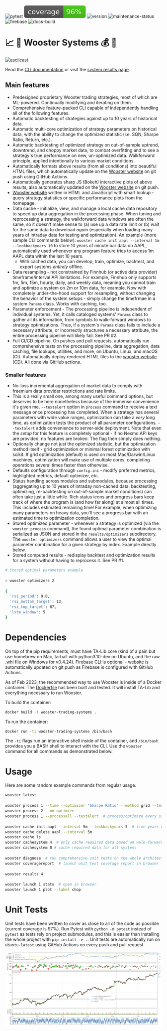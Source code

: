 ![pytest](https://github.com/preritdas/wooster-trading-systems/actions/workflows/pytest.yml/badge.svg)
![coverage-badge](tests/badge.svg)
![version](https://img.shields.io/badge/python-3.10%20%7C%203.11-blue)
![maintenance-status](https://img.shields.io/badge/maintenance-passively--developed-green.svg)
![firebase](https://github.com/preritdas/wooster-trading-systems/actions/workflows/firebase-hosting-merge.yml/badge.svg)
![docs-build](https://github.com/preritdas/wooster-trading-systems/actions/workflows/docs.yml/badge.svg)


# :chart_with_upwards_trend: :robot: Wooster Systems :moneybag: :money_with_wings:

[![asciicast](https://asciinema.org/a/WZoORNecs2HiOfXnY7nquwtMo.svg)](https://asciinema.org/a/WZoORNecs2HiOfXnY7nquwtMo)

Read the [CLI documentation](https://woosterdocs.preritdas.com) or visit the [system results page](https://wooster.preritdas.com).

<!--features!-->
## Main features

- Predesigned proprietary Wooster trading strategies, most of which are ML-powered. Continually modifying and iterating on them.
- Comprehensive feature-packed CLI capable of independently handling all of the following features.
- Automatic backtesting of strategies against up to 10 years of historical data.
- Automatic multi-core optimization of strategy parameters on historical data, with the ability to change the optimized statistic (i.e. SQN, Sharpe Ratio, Return, etc.).
- Automatic backtesting of optimized strategy on out-of-sample uptrend, downtrend, and choppy market data, to combat overfitting and to see a strategy's true performance on new, un-optimized data. Walkforward principle, applied intentionally to various market conditions.
- Automatically formats above results (from all conditions) into beautiful HTML files, which automatically update on the [Wooster website](https://wooster.preritdas.com) on git push using GitHub Actions.
- Automatically generates sharp JS (Bokeh) interactive plots of above results, also automatically updated on the [Wooster website](https://wooster.preritdas.com) on git push.
- [Wooster website](https://wooster.preritdas.com) written in HTML and JavaScript with smart lookup - query strategy statistics or specific performance plots from the homepage.
- Data cache - initialize, view, and manage a local cache data repository to speed up data aggregation in the processing phase. When tuning and reprocessing a strategy, the walkforward data windows are often the same, so it doesn't make sense to (a) use up a data rate limit or (b) wait for the same data to download _again_ (especially when loading many years of intraday data for testing and optimization). An example (more sample CLI commands below): `wooster cache init aapl --interval 1m --lookbackyears 10` to store 10 years of minute bar data on AAPL, automatically used whenever any program feature tries to access 1m AAPL data within the last 10 years. 
  - With cached data, you can develop, train, optimize, backtest, and export systems _entirely_ offline.
- Data resampling - not constrained by Finnhub (or active data provider) timeframe/interval API limitations. For example, Finnhub only supports 1m, 5m, 15m, hourly, daily, and weekly data, meaning you cannot train and optimize a system on 2m or 10m data, for example. Now with completely under-the-hood support for resampling, without changing the behavior of the system setups - simply change the timefrmae in a system `Params` class. Works with caching, too.
- Parameter enforcement - The processing pipeline is independent of individual systems. Yet, it calls cataloged systems' `Params` class to gather all its information, from symbols to walk-forward windows to strategy optimizations. Thus, if a system's `Params` class fails to include a necessary attribute, or incorrectly structures a necessary attribute, the entire processing pipeline will likely fail. See PR #2.
- Full CI/CD pipeline. On pushes and pull requests, automatically run comprehensive tests on the processing pipeline, data aggregation, data caching, file lookups, utilities, and more, on Ubuntu, Linux, and macOS (CI). Automatically deploy rendered HTML files to the [wooster website](https://wooster.preritdas.com) (CD). All done via GitHub actions.

### Smaller features

- No-loss incremental aggregation of market data to comply with freemium data provider restrictions and rate limits.
- This is a really small one, among many useful command options, but deserves to be here nonetheless because of the immense convenience it's given me. `--textalert` option in `process` command to receive a text message once processing has completed. When a strategy has several parameters with wide value ranges, optimization can take a _very_ long time, as optimization tests the product of all parameter configurations. `--textalert` adds convenience to server-side deployment. Note that even the _setup_ for this feature is completely optional - if no Nexmo API keys are provided, no features are broken. The flag then simply does nothing.
- Optionally change not just the optimized statistic, but the optimization method itself - grid optimization or minimal forest optimization with scikit. If grid optimization (default) is used on most Mac/Darwin/Linux machines, optimization will make use of multiple cores, completing operations several times faster than otherwise.
- Defaults configuration through `config.ini` - modify preferred metrics, highlighted metrics, default optimizer, etc.
- Status handling across modules and submodules, because processing (aggregating up to 10 years of intraday non-cached data, backtesting, optimizing, re-backtesting on out-of-sample market conditions) can often take just a little while. Rich status icons and progress bars keep track of where the program is (and how far along) at almost all times. This includes estimated remaining time! For example, when optimizing many parameters on heavy data, you'll see a progress bar with an estimated time to optimization completion.
- Stored optimized parameter - whenever a strategy is optimized (via the `wooster process` command), the found optimal parameter combination is serialized as JSON and stored in the `results/optimizers` subdirectory. The `wooster optimizers` command allows a user to view the optimal parameter combination for a given strategy by index. Example directly below.
- Stored computed results - redisplay backtest and optimization results for a system without having to reprocess it. See PR #1.

```bash
# Stored optimal parameters example

> wooster optimizers 2

{
  'rsi_period': 9.0,
  'rsi_bottom_target': 13,
  'rsi_top_target': 87,
  'lstm_window': 5
}
```


# Dependencies

On top of the pip requirements, must have TA-Lib core (kind of a pain but use homebrew on Mac, tarball with python3.10-dev on Ubuntu, and the raw .whl file on Windows for v0.4.24). Firebase CLI is optional - website is automatically updated on git push as Firebase is configured with GitHub Actions. 

As of Feb 2023, the recommended way to use Wooster is inside of a Docker container. The [Dockerfile](Dockerfile) has been built and tested. It will install TA-Lib and everything necessary to run Wooster.

To build the container:

```bash
docker build -t wooster-trading-systems .
```

To run the container:

```bash
docker run -ti wooster-trading-systems /bin/bash
```

The `-ti` flags run an interactive shell inside of the container, and `/bin/bash` provides you a BASH shell to interact with the CLI. Use the `wooster` command for all commands as demonstrated below.


# Usage

Here are some random example commands from regular usage.

```bash
wooster latest 

wooster process 1 --time --optimizer "Sharpe Ratio" --method grid --textalert --launch
wooster process 2 --no-optimize
wooster process 1 --processall --textalert  # process/optimize every single system and alert when done

wooster cache init aapl --interval 5m --lookbackyears 5  # five years of 5m data cached
wooster cache delete aapl --interval 5m
wooster cache ls
wooster cachesystem 4  # only cache required data based on walk-forward intervals
wooster cachesystem 0 # cache required data for all systems

wooster diagnose  # run comprehensive unit tests on the whole architecture
wooster coveragereport  # launch unit test coverage report in browser

wooster results 4

wooster launch 1 stats  # open in browser
wooster launch 1 plot --label chop
```


# Unit Tests

Unit tests have been written to cover as close to all of the code as possible (current coverage is 97%). Run Pytest with `python -m pytest` instead of `pytest` as tests rely on project submodules, and this is easier than installing the whole project with `pip install -e .`. Unit tests are automatically run on `ubuntu-latest` using GitHub Actions on every push and pull request.


[![plot-preview](readme-content/plot_preview.PNG)](https://wooster.preritdas.com/plots/wooster%20one%20train.html)
